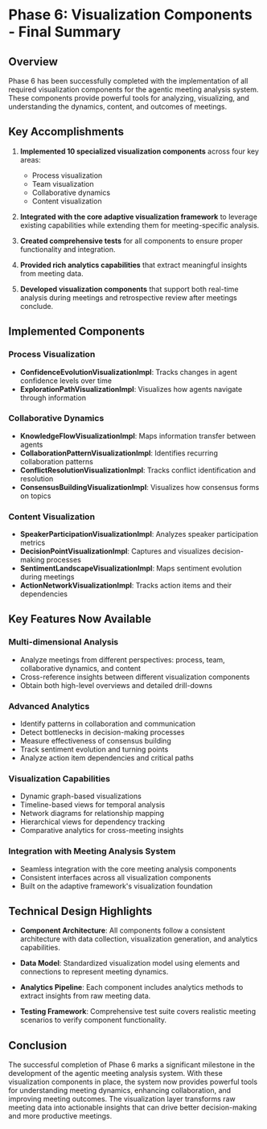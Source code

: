 # Phase 6: Visualization Components - Final Summary

## Overview

Phase 6 has been successfully completed with the implementation of all required visualization components for the agentic meeting analysis system. These components provide powerful tools for analyzing, visualizing, and understanding the dynamics, content, and outcomes of meetings.

## Key Accomplishments

1. **Implemented 10 specialized visualization components** across four key areas:
   - Process visualization
   - Team visualization
   - Collaborative dynamics
   - Content visualization

2. **Integrated with the core adaptive visualization framework** to leverage existing capabilities while extending them for meeting-specific analysis.

3. **Created comprehensive tests** for all components to ensure proper functionality and integration.

4. **Provided rich analytics capabilities** that extract meaningful insights from meeting data.

5. **Developed visualization components** that support both real-time analysis during meetings and retrospective review after meetings conclude.

## Implemented Components

### Process Visualization
- **ConfidenceEvolutionVisualizationImpl**: Tracks changes in agent confidence levels over time
- **ExplorationPathVisualizationImpl**: Visualizes how agents navigate through information

### Collaborative Dynamics
- **KnowledgeFlowVisualizationImpl**: Maps information transfer between agents
- **CollaborationPatternVisualizationImpl**: Identifies recurring collaboration patterns
- **ConflictResolutionVisualizationImpl**: Tracks conflict identification and resolution
- **ConsensusBuildingVisualizationImpl**: Visualizes how consensus forms on topics

### Content Visualization
- **SpeakerParticipationVisualizationImpl**: Analyzes speaker participation metrics
- **DecisionPointVisualizationImpl**: Captures and visualizes decision-making processes
- **SentimentLandscapeVisualizationImpl**: Maps sentiment evolution during meetings
- **ActionNetworkVisualizationImpl**: Tracks action items and their dependencies

## Key Features Now Available

### Multi-dimensional Analysis
- Analyze meetings from different perspectives: process, team, collaborative dynamics, and content
- Cross-reference insights between different visualization components
- Obtain both high-level overviews and detailed drill-downs

### Advanced Analytics
- Identify patterns in collaboration and communication
- Detect bottlenecks in decision-making processes
- Measure effectiveness of consensus building
- Track sentiment evolution and turning points
- Analyze action item dependencies and critical paths

### Visualization Capabilities
- Dynamic graph-based visualizations
- Timeline-based views for temporal analysis
- Network diagrams for relationship mapping
- Hierarchical views for dependency tracking
- Comparative analytics for cross-meeting insights

### Integration with Meeting Analysis System
- Seamless integration with the core meeting analysis components
- Consistent interfaces across all visualization components
- Built on the adaptive framework's visualization foundation

## Technical Design Highlights

- **Component Architecture**: All components follow a consistent architecture with data collection, visualization generation, and analytics capabilities.

- **Data Model**: Standardized visualization model using elements and connections to represent meeting dynamics.

- **Analytics Pipeline**: Each component includes analytics methods to extract insights from raw meeting data.

- **Testing Framework**: Comprehensive test suite covers realistic meeting scenarios to verify component functionality.

## Conclusion

The successful completion of Phase 6 marks a significant milestone in the development of the agentic meeting analysis system. With these visualization components in place, the system now provides powerful tools for understanding meeting dynamics, enhancing collaboration, and improving meeting outcomes. The visualization layer transforms raw meeting data into actionable insights that can drive better decision-making and more productive meetings. 